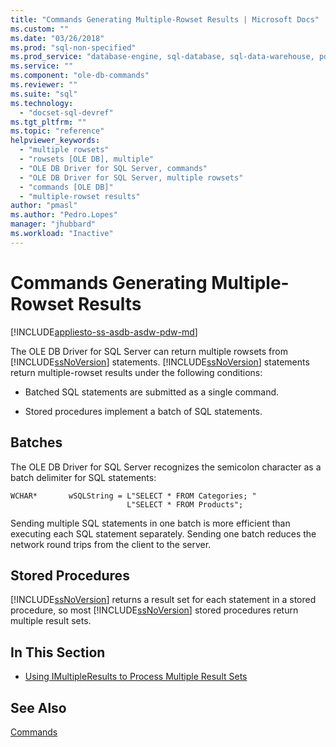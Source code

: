 ```yaml
---
title: "Commands Generating Multiple-Rowset Results | Microsoft Docs"
ms.custom: ""
ms.date: "03/26/2018"
ms.prod: "sql-non-specified"
ms.prod_service: "database-engine, sql-database, sql-data-warehouse, pdw"
ms.service: ""
ms.component: "ole-db-commands"
ms.reviewer: ""
ms.suite: "sql"
ms.technology: 
  - "docset-sql-devref"
ms.tgt_pltfrm: ""
ms.topic: "reference"
helpviewer_keywords: 
  - "multiple rowsets"
  - "rowsets [OLE DB], multiple"
  - "OLE DB Driver for SQL Server, commands"
  - "OLE DB Driver for SQL Server, multiple rowsets"
  - "commands [OLE DB]"
  - "multiple-rowset results"
author: "pmasl"
ms.author: "Pedro.Lopes"
manager: "jhubbard"
ms.workload: "Inactive"
---
```

# Commands Generating Multiple-Rowset Results
[!INCLUDE[appliesto-ss-asdb-asdw-pdw-md](../../../includes/appliesto-ss-asdb-asdw-pdw-md.md)]

  The OLE DB Driver for SQL Server can return multiple rowsets from [!INCLUDE[ssNoVersion](../../../includes/ssnoversion-md.md)] statements. [!INCLUDE[ssNoVersion](../../../includes/ssnoversion-md.md)] statements return multiple-rowset results under the following conditions:  
  
-   Batched SQL statements are submitted as a single command.  
  
-   Stored procedures implement a batch of SQL statements.  
  
## Batches  
 The OLE DB Driver for SQL Server recognizes the semicolon character as a batch delimiter for SQL statements:  
  
```  
WCHAR*       wSQLString = L"SELECT * FROM Categories; "  
                          L"SELECT * FROM Products";  
```  
  
 Sending multiple SQL statements in one batch is more efficient than executing each SQL statement separately. Sending one batch reduces the network round trips from the client to the server.  
  
## Stored Procedures  
 [!INCLUDE[ssNoVersion](../../../includes/ssnoversion-md.md)] returns a result set for each statement in a stored procedure, so most [!INCLUDE[ssNoVersion](../../../includes/ssnoversion-md.md)] stored procedures return multiple result sets.  
  
## In This Section  
  
-   [Using IMultipleResults to Process Multiple Result Sets](../../oledb/ole-db-commands/using-imultipleresults-to-process-multiple-result-sets.md)  
  
## See Also  
 [Commands](../../oledb/ole-db-commands/commands.md)  
  
  
